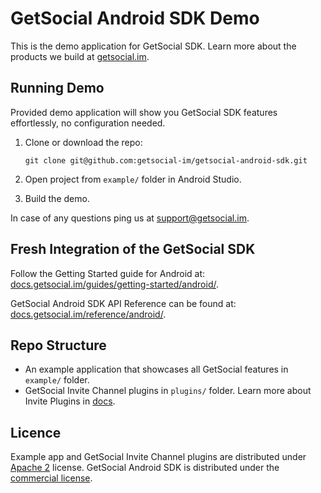 # GetSocial Android SDK Demo

This is the demo application for GetSocial SDK. Learn more about the products we build at [getsocial.im](http://getsocial.im).

## Running Demo

Provided demo application will show you GetSocial SDK features effortlessly, no configuration needed.
  
1. Clone or download the repo:

       git clone git@github.com:getsocial-im/getsocial-android-sdk.git
       
1. Open project from `example/` folder in Android Studio.
1. Build the demo.

In case of any questions ping us at [support@getsocial.im](mailto:support@getsocial.im).


## Fresh Integration of the GetSocial SDK 

Follow the Getting Started guide for Android at: [docs.getsocial.im/guides/getting-started/android/](http://docs.getsocial.im/guides/getting-started/android/).

GetSocial Android SDK API Reference can be found at: [docs.getsocial.im/reference/android/](http://docs.getsocial.im/reference/android/).

## Repo Structure

- An example application that showcases all GetSocial features in `example/` folder.
- GetSocial Invite Channel plugins in `plugins/` folder. Learn more about Invite Plugins in [docs](http://docs.getsocial.im/guides/smart-invites/android/essential-setup/#setup-invite-channels).


## Licence

Example app and GetSocial Invite Channel plugins are distributed under [Apache 2](https://choosealicense.com/licenses/apache-2.0/) license. GetSocial Android SDK is distributed under the [commercial license](https://www.getsocial.im/legal/).
